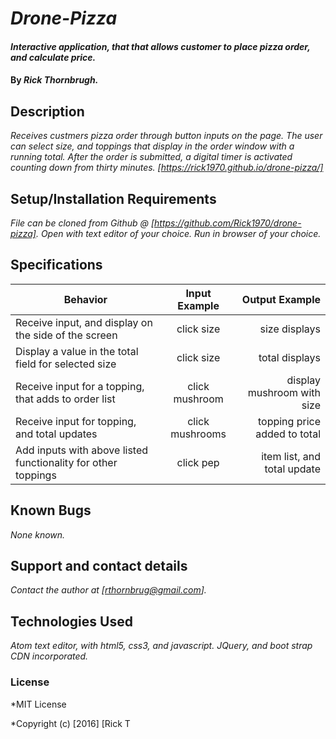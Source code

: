 # _Drone-Pizza_

#### _Interactive application, that that allows customer to place pizza order, and calculate price._

#### By _**Rick Thornbrugh.**_

## Description

_Receives custmers pizza order through button inputs on the page.  The user can select size, and toppings that display in the order window with a running total.  After the order is submitted, a digital timer is activated counting down from thirty minutes._ _[https://rick1970.github.io/drone-pizza/]_

## Setup/Installation Requirements

_File can be cloned from Github @ [https://github.com/Rick1970/drone-pizza].
Open with text editor of your choice.
Run in browser of your choice._

## Specifications
| Behavior | Input Example | Output Example |
| ------------- |:-------------:| -----:|
|  Receive input, and display on the side of the screen | click size| size displays
|  Display a value in the total field for selected size | click size | total displays
|  Receive input for a topping, that adds to order list| click mushroom | display mushroom with size
| Receive input for topping, and total updates | click mushrooms | topping price added to total
| Add inputs with above listed functionality for other toppings| click pep |item list, and total update


## Known Bugs

_None known._

## Support and contact details

_Contact the author at [rthornbrug@gmail.com]._

## Technologies Used

_Atom text editor, with html5, css3, and javascript.  JQuery, and boot strap CDN incorporated._

### License

*MIT License

*Copyright (c) [2016] [Rick T
